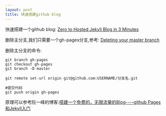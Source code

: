 ```yaml
---
layout: post
title: 快速搭建github blog
---
```



快速搭建一个github blog:
[Zero to Hosted Jekyll Blog in 3 Minutes](http://jekyllbootstrap.com/)

删除主分支,我们只需要一个gh-pages分支,参考:
[Deleting your master branch](http://matthew-brett.github.io/pydagogue/gh_delete_master.html)

删除主分支的命令:

	git branch gh-pages
	git checkout gh-pages
	git branch -D master
	
	git remote set-url origin git@github.com:USERNAME/分支名.git
	
	#提交代码
	git push origin gh-pages
	
原理可以参考阮一峰的博客:[搭建一个免费的，无限流量的Blog----github Pages和Jekyll入门](http://www.ruanyifeng.com/blog/2012/08/blogging_with_jekyll.html)